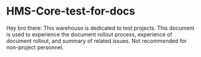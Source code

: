 # HMS-Core-test-for-docs
Hey bro there: 
This warehouse is dedicated to test projects. 
This document is used to experience the document rollout process, experience of document rollout, and summary of related issues. Not recommended for non-project personnel.
